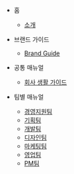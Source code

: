 - 홈
  - [소개](README.md)

- 브랜드 가이드
  - [Brand Guide](brand-guide.md)

- 공통 매뉴얼
  - [회사 생활 가이드](common-guide.md)

- 팀별 매뉴얼
  - [경영지원팀](팀별/경영지원/index.md)
  - [기획팀](팀별/기획/index.md)
  - [개발팀](팀별/개발/index.md)
  - [디자인팀](팀별/디자인/index.md)
  - [마케팅팀](팀별/마케팅/index.md)
  - [영업팀](팀별/영업/index.md)
  - [PM팀](팀별/PM/index.md)
